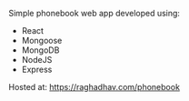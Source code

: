 Simple phonebook web app developed using:

- React
- Mongoose
- MongoDB
- NodeJS
- Express

Hosted at: <https://raghadhav.com/phonebook>
